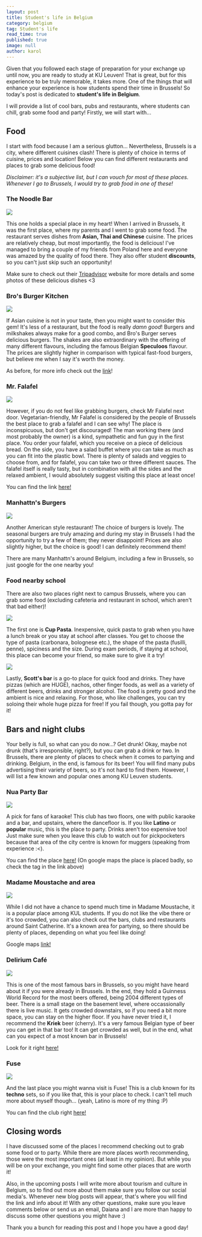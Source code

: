 ```yaml
---
layout: post
title: Student's life in Belgium
category: belgium
tag: Student's life
read_time: true
published: true
image: null
author: karol
---
```

Given that you followed each stage of preparation for your exchange up until now, you are ready to study at KU Leuven! That is great, but for this experience to be truly memorable, it takes more. One of the things that will enhance your experience is how students spend their time in Brussels! So today's post is dedicated to **student's life in Belgium**.

I will provide a list of cool bars, pubs and restaurants, where students can chill, grab some food and party! Firstly, we will start with...

## Food

I start with food because I am a serious glutton... Nevertheless, Brussels is a city, where different cuisines clash! There is plenty of choice in terms of cuisine, prices and location! Below you can find different restaurants and places to grab some delicious food!

_Disclaimer: it's a subjective list, but I can vouch for most of these places. Whenever I go to Brussels, I would try to grab food in one of these!_

### The Noodle Bar

![]({{site.baseurl}}/assets/images/noodlebar.jpg)

This one holds a special place in my heart! When I arrived in Brussels, it was the first place, where my parents and I went to grab some food. The restaurant serves dishes from **Asian, Thai and Chinese** cuisine. The prices are relatively cheap, but most importantly, the food is delicious! I've managed to bring a couple of my friends from Poland here and everyone was amazed by the quality of food there. They also offer student **discounts**, so you can't just skip such an opportunity!

Make sure to check out their [Tripadvisor](https://www.tripadvisor.com/Restaurant_Review-g188644-d12452228-Reviews-The_Noodle_Bar_Brussels-Brussels.html) website for more details and some photos of these delicious dishes <3


### Bro's Burger Kitchen

![]({{site.baseurl}}/assets/images/brosburger.jpg)

If Asian cuisine is not in your taste, then you might want to consider this gem! It's less of a restaurant, but the food is really _damn good_! Burgers and milkshakes always make for a good combo, and Bro's Burger serves delicious burgers. The shakes are also extraordinary with the offering of many different flavours, including the famous Belgian **Speculoos** flavour. The prices are slightly higher in comparison with typical fast-food burgers, but believe me when I say it's worth the money.

As before, for more info check out the [link](https://www.tripadvisor.com/Restaurant_Review-g188644-d16787669-Reviews-Bro_s_Burger_Kitchen-Brussels.html?m=19905)!

### Mr. Falafel

![]({{site.baseurl}}/assets/images/mrfalafel.jpg)

However, if you do not feel like grabbing burgers, check Mr Falafel next door. Vegetarian-friendly, Mr Falafel is considered by the people of Brussels the best place to grab a falafel and I can see why! The place is inconspicuous, but don't get discouraged! The man working there (and most probably the owner) is a kind, sympathetic and fun guy in the first place. You order your falafel, which you receive on a piece of delicious bread. On the side, you have a salad buffet where you can take as much as you can fit into the plastic bowl. There is plenty of salads and veggies to choose from, and for falafel, you can take two or three different sauces. The falafel itself is really tasty, but in combination with all the sides and the relaxed ambient, I would absolutely suggest visiting this place at least once!

You can find the link [here!](https://www.tripadvisor.com/Restaurant_Review-g188644-d9456920-Reviews-Mr_Falafel-Brussels.html)

### Manhattn's Burgers

![]({{site.baseurl}}/assets/images/manhattn.jpg)

Another American style restaurant! The choice of burgers is lovely. The seasonal burgers are truly amazing and during my stay in Brussels I had the opportunity to try a few of them; they never disappoint! Prices are also slightly higher, but the choice is good! I can definitely recommend them!

There are many Manhattn's around Belgium, including a few in Brussels, so just google for the one nearby you!

### Food nearby school

There are also two places right next to campus Brussels, where you can grab some food (excluding cafeteria and restaurant in school, which aren't that bad either)!

![]({{site.baseurl}}//assets/images/cuppasta.jpg)

The first one is **Cup Pasta**. Inexpensive, quick pasta to grab when you have a lunch break or you stay at school after classes. You get to choose the type of pasta (carbonara, bolognese etc.), the shape of the pasta (fusilli, penne), spiciness and the size. During exam periods, if staying at school, this place can become your friend, so make sure to give it a try!

![]({{site.baseurl}}/assets/images/scottsbar.jpg)

Lastly, **Scott's bar** is a go-to place for quick food and drinks. They have pizzas (which are HUGE), nachos, other finger foods, as well as a variety of different beers, drinks and stronger alcohol. The food is pretty good and the ambient is nice and relaxing. For those, who like challenges, you can try soloing their whole huge pizza for free! If you fail though, you gotta pay for it!

## Bars and night clubs

Your belly is full, so what can you do now...? Get drunk! Okay, maybe not drunk (that's irresponsible, right?), but you can grab a drink or two. In Brussels, there are plenty of places to check when it comes to partying and drinking. Belgium, in the end, is famous for its beer! You will find many pubs advertising their variety of beers, so it's not hard to find them. However, I will list a few known and popular ones among KU Leuven students.

### Nua Party Bar

![]({{site.baseurl}}/assets/images/nua.jpg)

A pick for fans of karaoke! This club has two floors, one with public karaoke and a bar, and upstairs, where the dancefloor is. If you like **Latino** or **popular** music, this is the place to party. Drinks aren't too expensive too! Just make sure when you leave this club to watch out for pickpocketers because that area of the city centre is known for muggers (speaking from experience :<).

You can find the place [here!](https://goo.gl/maps/DUDNoJxM9P2Dii166) (On google maps the place is placed badly, so check the tag in the link above)

### Madame Moustache and area

![]({{site.baseurl}}/assets/images/Madame.jpg)

While I did not have a chance to spend much time in Madame Moustache, it is a popular place among KUL students. If you do not like the vibe there or it's too crowded, you can also check out the bars, clubs and restaurants around Saint Catherine. It's a known area for partying, so there should be plenty of places, depending on what you feel like doing!

Google maps [link!](https://g.page/MadameMoustacheBrussels?share)

### Delirium Café

![]({{site.baseurl}}/assets/images/delirium.jpg)

This is one of the most famous bars in Brussels, so you might have heard about it if you were already in Brussels. In the end, they hold a Guinness World Record for the most beers offered, being 2004 different types of beer. There is a small stage on the basement level, where occassionally there is live music. It gets crowded downstairs, so if you need a bit more space, you can stay on the higher floor. If you have never tried it, I recommend the **Kriek** beer (cherry). It's a very famous Belgian type of beer you can get in that bar too! It can get crowded as well, but in the end, what can you expect of a most known bar in Brussels!

Look for it right [here!](https://g.page/deliriumvillage?share)

### Fuse

![]({{site.baseurl}}/assets/images/fuse.jpg)

And the last place you might wanna visit is Fuse! This is a club known for its **techno** sets, so if you like that, this is your place to check. I can't tell much more about myself though... (yeah, Latino is more of my thing :P)

You can find the club right [here!](https://g.page/fusebrussels?share)

## Closing words

I have discussed some of the places I recommend checking out to grab some food or to party. While there are more places worth recommending, those were the most important ones (at least in my opinion). But while you will be on your exchange, you might find some other places that are worth it!

Also, in the upcoming posts I will write more about tourism and culture in Belgium, so to find out more about them make sure you follow our social media's. Whenever new blog posts will appear, that's where you will find the link and info about it! With any other questions, make sure you leave comments below or send us an email, Daiana and I are more than happy to discuss some other questions you might have :)

Thank you a bunch for reading this post and I hope you have a good day!
